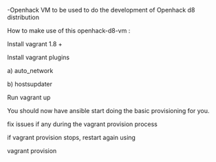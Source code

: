 -Openhack VM to be used to do the development of Openhack d8 distribution


How to make use of this openhack-d8-vm :

Install vagrant 1.8 +

Install vagrant plugins

a) auto_network 

b) hostsupdater

Run vagrant up

You should now have ansible start doing the basic provisioning for you.

fix issues if any during the vagrant provision process

if vagrant provision stops, restart again using 

vagrant provision

